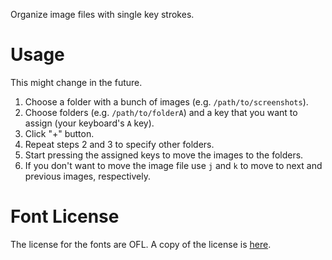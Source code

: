 Organize image files with single key strokes.

# Usage
This might change in the future.

1. Choose a folder with a bunch of images (e.g. `/path/to/screenshots`).
2. Choose folders (e.g. `/path/to/folderA`) and a key that you want to assign (your keyboard's `A` key).
3. Click "+" button.
4. Repeat steps 2 and 3 to specify other folders.
5. Start pressing the assigned keys to move the images to the folders.
6. If you don't want to move the image file use `j` and `k` to move to next and previous images, respectively.

# Font License
The license for the fonts are OFL. A copy of the license is [here](OFL.txt).
